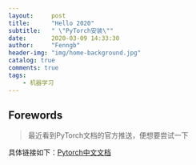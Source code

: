 ```yaml
---
layout:     post
title:      "Hello 2020"
subtitle:   " \"PyTorch安装\""
date:       2020-03-09 14:33:30
author:     "Fenngb"
header-img: "img/home-background.jpg"
catalog: true
comments: true
tags:
    - 机器学习
---
```



## Forewords
> 最近看到PyTorch文档的官方推送，便想要尝试一下

具体链接如下：[Pytorch中文文档](http://pytorch123.com/)
